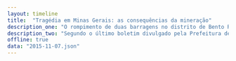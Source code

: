 ```yaml
---
layout: timeline
title:  "Tragédia em Minas Gerais: as consequências da mineração"
description_one: "O rompimento de duas barragens no distrito de Bento Rodrigues, em Mariana, na Região Central de Minas Gerais, deixou dezenas de pessoas feridas e desabrigadas, na quinta-feira (5).</p><p>As barragens de Fundão e Santarém eram de responsabilidade da empresa Samarco, que tem 50% de suas ações nas mãos da Vale, uma das maiores mineradoras do mundo. A outra metade pertence à australiana BHP Billiton."
description_two: "Segundo o último boletim divulgado pela Prefeitura de Mariana, 19 pessoas estão desaparecidas e nove mortes foram confirmadas, sendo que três corpos ainda não foram identificados.</p><p>Passados mais de vinte dias da tragédia, uma das maiores preocupações é o impacto ao ecossistema causado pela lama de rejeito que, além de Minas Gerais, atingiu os estados do Espírito Santo e Bahia.</p><p>Uma equipe do Brasil de Fato está no local para acompanhar as consequências da tragédia. Acompanhe a cobertura."
offline: true
data: "2015-11-07.json"
---
```

